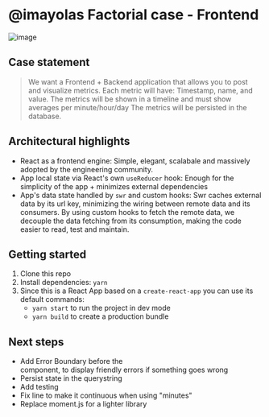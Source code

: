 # @imayolas Factorial case - Frontend
![image](https://user-images.githubusercontent.com/6229037/150638041-500d0e45-830d-4597-b8ac-c4445a7726be.png)

## Case statement

> We want a Frontend + Backend application that allows you to post and visualize metrics. Each metric will have: Timestamp, name, and value. The metrics will be shown in a timeline and must show averages per minute/hour/day The metrics will be persisted in the database.

## Architectural highlights

- React as a frontend engine: Simple, elegant, scalabale and massively adopted by the engineering community.
- App local state via React's own `useReducer` hook: Enough for the simplicity of the app + minimizes external dependencies
- App's data state handled by `swr` and custom hooks: Swr caches external data by its url key, minimizing the wiring between remote data and its consumers. By using custom hooks to fetch the remote data, we decouple the data fetching from its consumption, making the code easier to read, test and maintain.

## Getting started

1. Clone this repo
2. Install dependencies: `yarn`
3. Since this is a React App based on a `create-react-app` you can use its default commands:
   - `yarn start` to run the project in dev mode
   - `yarn build` to create a production bundle

## Next steps

- Add Error Boundary before the <Main/> component, to display friendly errors if something goes wrong
- Persist state in the querystring
- Add testing
- Fix line to make it continuous when using "minutes"
- Replace moment.js for a lighter library
